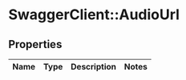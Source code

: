 # SwaggerClient::AudioUrl

## Properties
Name | Type | Description | Notes
------------ | ------------- | ------------- | -------------


